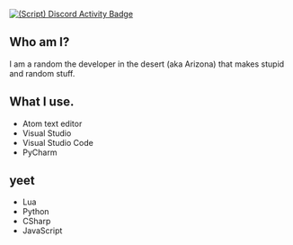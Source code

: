 [![(Script) Discord Activity Badge](https://badgen.net/badge/Currently%20Playing/The%20Dumbest%20Tweets%20Ever%2C%20on%20YouTube%2C%20?color=fc4409&labelColor=df1473&icon=discord)](https://github.com/DevXternal/DevXternal)

## Who am I?
I am a random the developer in the desert (aka Arizona) that makes stupid and random stuff.
## What I use.
- Atom text editor
- Visual Studio
- Visual Studio Code
- PyCharm
## yeet
- Lua
- Python
- CSharp
- JavaScript
